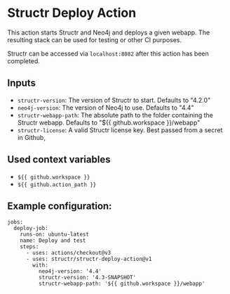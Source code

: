 # Structr Deploy Action
This action starts Structr and Neo4j and deploys a given webapp. The resulting stack can be used for testing or other CI purposes.

Structr can be accessed via `localhost:8082` after this action has been completed.

## Inputs
 - `structr-version`: The version of Structr to start. Defaults to "4.2.0"
 - `neo4j-version`: The version of Neo4j to use. Defaults to "4.4"
 - `structr-webapp-path`: The absolute path to the folder containing the Structr webapp. Defaults to "${{ github.workspace }}/webapp"
 - `structr-license`: A valid Structr license key. Best passed from a secret in Github,

## Used context variables
- `${{ github.workspace }}`
- `${{ github.action_path }}`

## Example configuration: 
```
jobs:
  deploy-job:
    runs-on: ubuntu-latest
    name: Deploy and test
    steps:
      - uses: actions/checkout@v3
      - uses: structr/structr-deploy-action@v1
        with:
          neo4j-version: '4.4'
          structr-version: '4.3-SNAPSHOT'
          structr-webapp-path: '${{ github.workspace }}/webapp'
```
